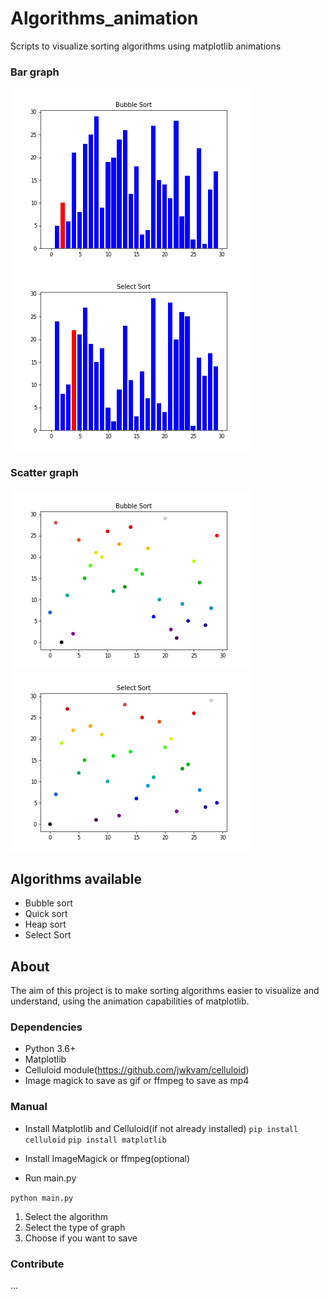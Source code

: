 # Algorithms_animation
Scripts to visualize sorting algorithms using matplotlib animations
### Bar graph
![](gif_algorithm/bubblesort_bar.gif)
![](gif_algorithm/selectionsort_bar.gif)

### Scatter graph
![](gif_algorithm/bubblesort_scatter.gif)
![](gif_algorithm/selectionsort_scatter.gif)

## Algorithms available
- Bubble sort
- Quick sort
- Heap sort
- Select Sort

## About
The aim of this project is to make sorting algorithms easier to visualize and understand, using the animation capabilities of matplotlib.  

### Dependencies
- Python 3.6+
- Matplotlib
- Celluloid module(https://github.com/jwkvam/celluloid)
- Image magick to save as gif or ffmpeg to save as mp4

### Manual
- Install Matplotlib and Celluloid(if not already installed)
`pip install celluloid`
`pip install matplotlib`

- Install ImageMagick or ffmpeg(optional)

- Run main.py

`python main.py`

1. Select the algorithm
2. Select the type of graph
4. Choose if you want to save

### Contribute
...